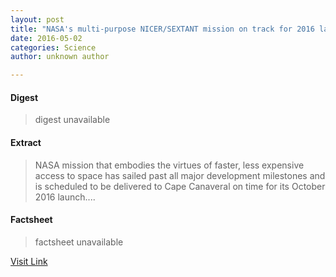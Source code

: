 ```yaml
---
layout: post
title: "NASA's multi-purpose NICER/SEXTANT mission on track for 2016 launch"
date: 2016-05-02
categories: Science
author: unknown author

---
```



#### Digest
>digest unavailable

#### Extract
>NASA mission that embodies the virtues of faster, less expensive access to space has sailed past all major development milestones and is scheduled to be delivered to Cape Canaveral on time for its October 2016 launch....

#### Factsheet
>factsheet unavailable

[Visit Link](http://phys.org/news350728723.html)


